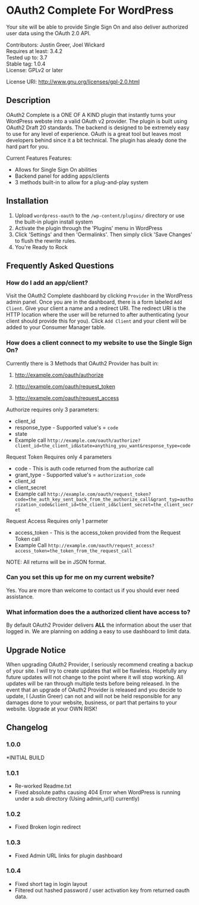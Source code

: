 # OAuth2 Complete For WordPress

Your site will be able to provide Single Sign On and also deliver authorized user data using the OAuth 2.0 API.

Contributors: Justin Greer, Joel Wickard  
Requires at least: 3.4.2  
Tested up to: 3.7  
Stable tag: 1.0.4  
License: GPLv2 or later  

License URI: http://www.gnu.org/licenses/gpl-2.0.html

## Description

OAuth2 Complete is a ONE OF A KIND plugin that instantly turns your WordPress webste into a valid OAuth v2 provider. The plugin is built using OAuth2 Draft 20 standards. The backend is designed to be extremely easy to use for any level of experience. OAuth is a great tool but leaves most developers behind since it a bit technical.
The plugin has aleady done the hard part for you.

Current Features Features:

*   Allows for Single Sign On abilities
*   Backend panel for adding apps/clients
*	3 methods built-in to allow for a plug-and-play system

## Installation

1. Upload `wordpress-oauth` to the `/wp-content/plugins/` directory or use the built-in plugin install system
1. Activate the plugin through the 'Plugins' menu in WordPress
1. Click 'Settings' and then 'Oermalinks'. Then simply click 'Save Changes' to flush the rewrite rules.
1. You're Ready to Rock

## Frequently Asked Questions

### How do I add an app/client?

Visit the OAuth2 Complete dashboard by clicking `Provider` in the WordPress admin panel. Once you are in the dashboard, there is a form labeled `Add Client`. Give your client a name and a redirect URI. The redirect URI is the HTTP location where the user will be returned to after authenticating (your client should provide this for you). Click `Add Client` and your client will be added to your Consumer Manager table.

### How does a client connect to my website to use the Single Sign On?

Currently there is 3 Methods that OAuth2 Provider has built in:

1. http://example.com/oauth/authorize

1. http://example.com/oauth/request_token

1. http://example.com/oauth/request_access

Authorize requires only 3 parameters:

* client_id
* response_type - Supported value's = `code`
* state
* Example call `http://example.com/oauth/authorize?client_id=the_client_id&state=anything_you_want&response_type=code`

Request Token Requires only 4 parameters

* code - This is auth code returned from the authorize call
* grant_type - Supported value's = `authorization_code`
* client_id
* client_secret
* Example call `http://example.com/oauth/request_token?code=the_auth_key_sent_back_from_the_authorize_call&grant_typ=authorization_code&client_id=the_client_id&client_secret=the_client_secret`

Request Access Requires only 1 parmeter

* access_token - This is the access_token provided from the Request Token call
* Example Call `http://example.com/oauth/request_access?access_token=the_token_from_the_request_call`


NOTE: All returns will be in JSON format.


### Can you set this up for me on my current website?

Yes. You are more than welcome to contact us if you should ever need assistance.

### What information does the a authorized client have access to?

By default OAuth2 Provider delivers <strong>ALL</strong> the information about the user that logged in. We are planning on adding a easy to use dashboard to limit data.


## Upgrade Notice

When upgrading OAuth2 Provider, I seriously recommend creating a backup of your site. I will try to create updates that will be flawless. Hopefully any future updates will not change to the point where it will stop working. All updates will be ran through multiple tests before being released. In the event that an upgrade of OAuth2 Provider is released and you decide to update, I (Justin Greer) can not and will not be held responsible for any damages done to your website, business, or part that pertains to your website. Upgrade at your OWN RISK!


## Changelog

### 1.0.0
*INITIAL BUILD

### 1.0.1
* Re-worked Readme.txt
* Fixed absolute paths causing 404 Error when WordPress is running under a sub directory (Using admin_url() currently)

### 1.0.2 
* Fixed Broken login redirect

### 1.0.3
* Fixed Admin URL links for plugin dashboard

### 1.0.4
* Fixed short tag in login layout
* Filtered out hashed password / user activation key from returned oauth data.
